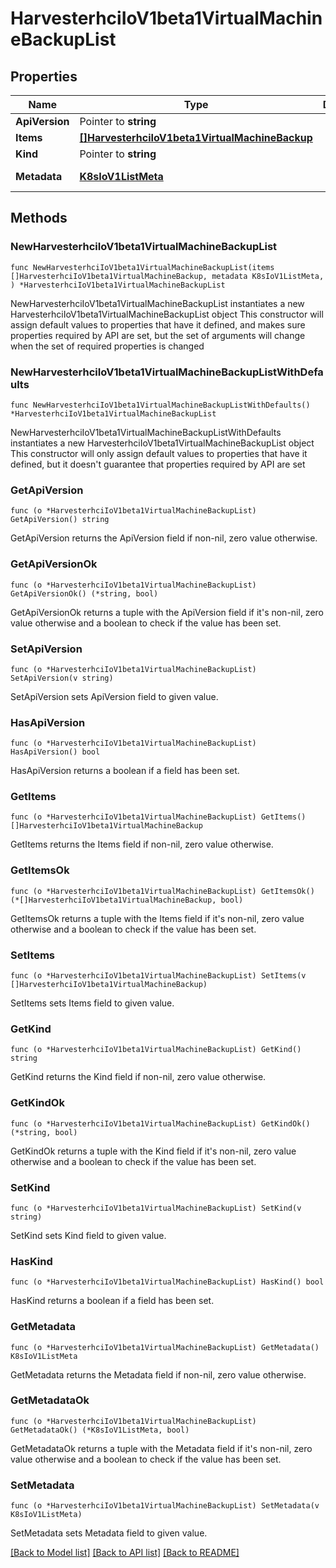 # HarvesterhciIoV1beta1VirtualMachineBackupList

## Properties

Name | Type | Description | Notes
------------ | ------------- | ------------- | -------------
**ApiVersion** | Pointer to **string** |  | [optional] 
**Items** | [**[]HarvesterhciIoV1beta1VirtualMachineBackup**](HarvesterhciIoV1beta1VirtualMachineBackup.md) |  | 
**Kind** | Pointer to **string** |  | [optional] 
**Metadata** | [**K8sIoV1ListMeta**](K8sIoV1ListMeta.md) |  | [default to {}]

## Methods

### NewHarvesterhciIoV1beta1VirtualMachineBackupList

`func NewHarvesterhciIoV1beta1VirtualMachineBackupList(items []HarvesterhciIoV1beta1VirtualMachineBackup, metadata K8sIoV1ListMeta, ) *HarvesterhciIoV1beta1VirtualMachineBackupList`

NewHarvesterhciIoV1beta1VirtualMachineBackupList instantiates a new HarvesterhciIoV1beta1VirtualMachineBackupList object
This constructor will assign default values to properties that have it defined,
and makes sure properties required by API are set, but the set of arguments
will change when the set of required properties is changed

### NewHarvesterhciIoV1beta1VirtualMachineBackupListWithDefaults

`func NewHarvesterhciIoV1beta1VirtualMachineBackupListWithDefaults() *HarvesterhciIoV1beta1VirtualMachineBackupList`

NewHarvesterhciIoV1beta1VirtualMachineBackupListWithDefaults instantiates a new HarvesterhciIoV1beta1VirtualMachineBackupList object
This constructor will only assign default values to properties that have it defined,
but it doesn't guarantee that properties required by API are set

### GetApiVersion

`func (o *HarvesterhciIoV1beta1VirtualMachineBackupList) GetApiVersion() string`

GetApiVersion returns the ApiVersion field if non-nil, zero value otherwise.

### GetApiVersionOk

`func (o *HarvesterhciIoV1beta1VirtualMachineBackupList) GetApiVersionOk() (*string, bool)`

GetApiVersionOk returns a tuple with the ApiVersion field if it's non-nil, zero value otherwise
and a boolean to check if the value has been set.

### SetApiVersion

`func (o *HarvesterhciIoV1beta1VirtualMachineBackupList) SetApiVersion(v string)`

SetApiVersion sets ApiVersion field to given value.

### HasApiVersion

`func (o *HarvesterhciIoV1beta1VirtualMachineBackupList) HasApiVersion() bool`

HasApiVersion returns a boolean if a field has been set.

### GetItems

`func (o *HarvesterhciIoV1beta1VirtualMachineBackupList) GetItems() []HarvesterhciIoV1beta1VirtualMachineBackup`

GetItems returns the Items field if non-nil, zero value otherwise.

### GetItemsOk

`func (o *HarvesterhciIoV1beta1VirtualMachineBackupList) GetItemsOk() (*[]HarvesterhciIoV1beta1VirtualMachineBackup, bool)`

GetItemsOk returns a tuple with the Items field if it's non-nil, zero value otherwise
and a boolean to check if the value has been set.

### SetItems

`func (o *HarvesterhciIoV1beta1VirtualMachineBackupList) SetItems(v []HarvesterhciIoV1beta1VirtualMachineBackup)`

SetItems sets Items field to given value.


### GetKind

`func (o *HarvesterhciIoV1beta1VirtualMachineBackupList) GetKind() string`

GetKind returns the Kind field if non-nil, zero value otherwise.

### GetKindOk

`func (o *HarvesterhciIoV1beta1VirtualMachineBackupList) GetKindOk() (*string, bool)`

GetKindOk returns a tuple with the Kind field if it's non-nil, zero value otherwise
and a boolean to check if the value has been set.

### SetKind

`func (o *HarvesterhciIoV1beta1VirtualMachineBackupList) SetKind(v string)`

SetKind sets Kind field to given value.

### HasKind

`func (o *HarvesterhciIoV1beta1VirtualMachineBackupList) HasKind() bool`

HasKind returns a boolean if a field has been set.

### GetMetadata

`func (o *HarvesterhciIoV1beta1VirtualMachineBackupList) GetMetadata() K8sIoV1ListMeta`

GetMetadata returns the Metadata field if non-nil, zero value otherwise.

### GetMetadataOk

`func (o *HarvesterhciIoV1beta1VirtualMachineBackupList) GetMetadataOk() (*K8sIoV1ListMeta, bool)`

GetMetadataOk returns a tuple with the Metadata field if it's non-nil, zero value otherwise
and a boolean to check if the value has been set.

### SetMetadata

`func (o *HarvesterhciIoV1beta1VirtualMachineBackupList) SetMetadata(v K8sIoV1ListMeta)`

SetMetadata sets Metadata field to given value.



[[Back to Model list]](../README.md#documentation-for-models) [[Back to API list]](../README.md#documentation-for-api-endpoints) [[Back to README]](../README.md)


